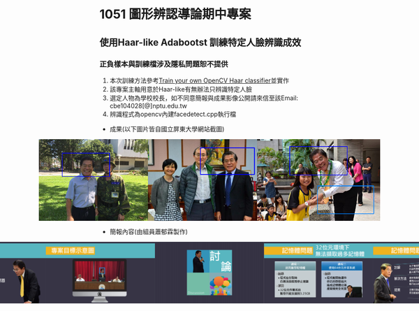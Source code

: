 # 1051 圖形辨認導論期中專案
## 使用Haar-like Adabootst 訓練特定人臉辨識成效
### 正負樣本與訓練檔涉及隱私問題恕不提供
1. 本次訓練方法參考[Train your own OpenCV Haar classifier](https://github.com/mrnugget/opencv-haar-classifier-training)並實作
2. 該專案主軸用意於Haar-like有無辦法只辨識特定人臉
3. 選定人物為學校校長，如不同意簡報與成果影像公開請來信至該Email: cbe104028[@]nptu.edu.tw
4. 辨識程式為opencv內建facedetect.cpp執行檔
* 成果(以下圖片皆自國立屏東大學網站截圖)
<div style="display:flex;justify-content: center;">
<img src="https://raw.githubusercontent.com/iomanker/1051_SchoolProject_Midterm_Introduction-to-Pattern-Recognition/master/images/result1.png" width="250">
<img src="https://raw.githubusercontent.com/iomanker/1051_SchoolProject_Midterm_Introduction-to-Pattern-Recognition/master/images/result2.png" width="250">
<img src="https://raw.githubusercontent.com/iomanker/1051_SchoolProject_Midterm_Introduction-to-Pattern-Recognition/master/images/result3.png" width="282">
</div>
<ul><li>簡報內容(由組員蕭郁霖製作)</li></ul>
<div style="display:flex;justify-content: center;">
<img src="https://raw.githubusercontent.com/iomanker/1051_SchoolProject_Midterm_Introduction-to-Pattern-Recognition/master/PPT/page2.jpg" width="250">
<img src="https://raw.githubusercontent.com/iomanker/1051_SchoolProject_Midterm_Introduction-to-Pattern-Recognition/master/PPT/page3.jpg" width="250">
<img src="https://raw.githubusercontent.com/iomanker/1051_SchoolProject_Midterm_Introduction-to-Pattern-Recognition/master/PPT/page4.jpg" width="250">
<img src="https://raw.githubusercontent.com/iomanker/1051_SchoolProject_Midterm_Introduction-to-Pattern-Recognition/master/PPT/page5.jpg" width="250">
<img src="https://raw.githubusercontent.com/iomanker/1051_SchoolProject_Midterm_Introduction-to-Pattern-Recognition/master/PPT/page6.jpg" width="250">
<img src="https://raw.githubusercontent.com/iomanker/1051_SchoolProject_Midterm_Introduction-to-Pattern-Recognition/master/PPT/page7.jpg" width="250">
<img src="https://raw.githubusercontent.com/iomanker/1051_SchoolProject_Midterm_Introduction-to-Pattern-Recognition/master/PPT/page8.jpg" width="250">
</div>
